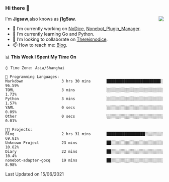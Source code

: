 ### Hi there 👋

<a href="#">
  <img align="right" src="https://github-readme-stats.vercel.app/api?username=j1g5awi&count_private=true&show_icons=true&title_color=80070B&text_color=B3B3B3&bg_color=212121&icon_color=80070B" />
</a>

I'm **Jigsaw**,also knows as **j1g5aw**.

- 🔭 I’m currently working on [NoDice](https://github.com/thereisnodice/nodice2), [Nonebot_Plugin_Manager](https://github.com/Jigsaw111/nonebot_plugin_manager).
- 🌱 I’m currently learning Go and Python.
- 👯 I’m looking to collaborate on [Thereisnodice](https://github.com/thereisnodice).
- 📫 How to reach me: [Blog](https://blog.maddestroyer.xyz/).

<!--START_SECTION:waka-->
📊 **This Week I Spent My Time On** 

```text
⌚︎ Time Zone: Asia/Shanghai

💬 Programming Languages: 
Markdown                 3 hrs 30 mins       ████████████████████████░   96.59% 
TOML                     3 mins              ░░░░░░░░░░░░░░░░░░░░░░░░░   1.73% 
Python                   3 mins              ░░░░░░░░░░░░░░░░░░░░░░░░░   1.57% 
YAML                     0 secs              ░░░░░░░░░░░░░░░░░░░░░░░░░   0.09% 
Other                    0 secs              ░░░░░░░░░░░░░░░░░░░░░░░░░   0.01%

🐱‍💻 Projects: 
Blog                     2 hrs 31 mins       █████████████████░░░░░░░░   69.81% 
Unknown Project          23 mins             ██░░░░░░░░░░░░░░░░░░░░░░░   10.82% 
Diary                    22 mins             ██░░░░░░░░░░░░░░░░░░░░░░░   10.4% 
nonebot-adapter-gocq     19 mins             ██░░░░░░░░░░░░░░░░░░░░░░░   8.98%

```


 Last Updated on 15/06/2021
<!--END_SECTION:waka-->
